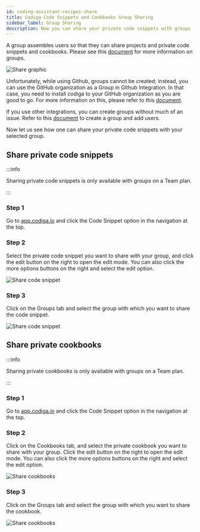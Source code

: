 ```yaml
---
id: coding-assistant-recipes-share
title: Codiga Code Snippets and Cookbooks Group Sharing
sidebar_label: Group Sharing
description: Now you can share your private code snippets with groups
---
```


A group assembles users so that they can share projects and private code snippets and cookbooks. Please see this [document](https://doc.codiga.io/docs/create-group/ "Create Group | Codiga Documentation") for more information on groups.

![Share graphic](/img/share-recipe-with-groups/share.png)

Unfortunately, while using Github, groups cannot be created; instead, you can use the GitHub organization as a Group in Github Integration. In that case, you need to install codiga to your GitHub organization as you are good to go. For more information on this, please refer to this [document](https://doc.codiga.io/docs/integration-github/ "document").

If you use other integrations, you can create groups without much of an issue. Refer to this [document](https://doc.codiga.io/docs/create-group/) to create a group and add users.

Now let us see how one can share your private code snippets with your selected group.



## Share private code snippets

:::info

Sharing private code snippets is only available with groups on a Team plan.

:::

### Step 1

Go to [app.codiga.io](https://app.codiga.io) and click the Code Snippet option in the navigation at the top.

### Step 2

Select the private code snippet you want to share with your group, and click the edit button on the right to open the edit mode. You can also click the more options buttons on the right and select the edit option.

![Share code snippet](/img/share-recipe-with-groups/group-sharing-01.png)

### Step 3

Click on the Groups tab and select the group with which you want to share the code snippet.

![Share code snippet](/img/share-recipe-with-groups/group-sharing-03.png)

## Share private cookbooks

:::info

Sharing private cookbooks is only available with groups on a Team plan.

:::

### Step 1

Go to [app.codiga.io](https://app.codiga.io) and click the Code Snippet option in the navigation at the top.


### Step 2

Click on the Cookbooks tab, and select the private cookbook you want to share with your group. Click the edit button on the right to open the edit mode. You can also click the more options buttons on the right and select the edit option.

![Share cookbooks](/img/share-recipe-with-groups/group-sharing-04.png)

### Step 3

Click on the Groups tab and select the group with which you want to share the cookbook.

![Share cookbooks](/img/share-recipe-with-groups/group-sharing-05.png)